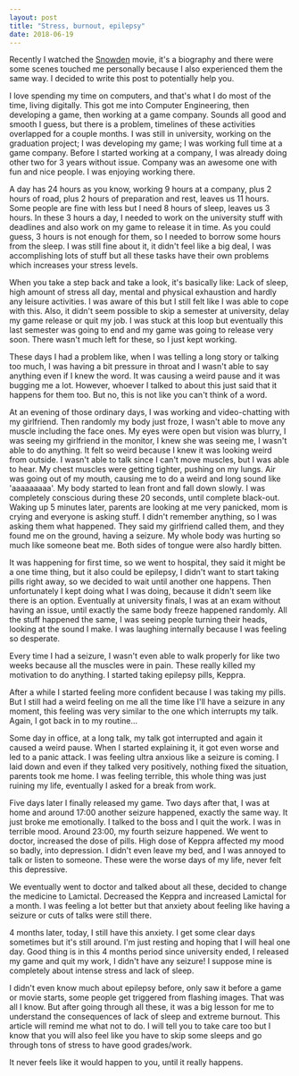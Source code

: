 ```yaml
---
layout: post
title: "Stress, burnout, epilepsy"
date: 2018-06-19
---
```


Recently I watched the [Snowden](https://www.imdb.com/title/tt3774114/) movie, it's a biography and there were some scenes touched me personally because I also experienced them the same way. I decided to write this post to potentially help you.

I love spending my time on computers, and that's what I do most of the time, living digitally. This got me into Computer Engineering, then developing a game, then working at a game company. Sounds all good and smooth I guess, but there is a problem, timelines of these activities overlapped for a couple months. I was still in university, working on the graduation project; I was developing my game; I was working full time at a game company. Before I started working at a company, I was already doing other two for 3 years without issue. Company was an awesome one with fun and nice people. I was enjoying working there.

A day has 24 hours as you know, working 9 hours at a company, plus 2 hours of road, plus 2 hours of preparation and rest, leaves us 11 hours. Some people are fine with less but I need 8 hours of sleep, leaves us 3 hours. In these 3 hours a day, I needed to work on the university stuff with deadlines and also work on my game to release it in time. As you could guess, 3 hours is not enough for them, so I needed to borrow some hours from the sleep. I was still fine about it, it didn't feel like a big deal, I was accomplishing lots of stuff but all these tasks have their own problems which increases your stress levels.

When you take a step back and take a look, it's basically like: Lack of sleep, high amount of stress all day, mental and physical exhaustion and hardly any leisure activities. I was aware of this but I still felt like I was able to cope with this. Also, it didn't seem possible to skip a semester at university, delay my game release or quit my job. I was stuck at this loop but eventually this last semester was going to end and my game was going to release very soon. There wasn't much left for these, so I just kept working.

These days I had a problem like, when I was telling a long story or talking too much, I was having a bit pressure in throat and I wasn't able to say anything even if I knew the word. It was causing a weird pause and it was bugging me a lot. However, whoever I talked to about this just said that it happens for them too. But no, this is not like you can't think of a word.

At an evening of those ordinary days, I was working and video-chatting with my girlfriend. Then randomly my body just froze, I wasn't able to move any muscle including the face ones. My eyes were open but vision was blurry, I was seeing my girlfriend in the monitor, I knew she was seeing me, I wasn't able to do anything. It felt so weird because I knew it was looking weird from outside. I wasn't able to talk since I can't move muscles, but I was able to hear. My chest muscles were getting tighter, pushing on my lungs. Air was going out of my mouth, causing me to do a weird and long sound like 'aaaaaaaaa'. My body started to lean front and fall down slowly. I was completely conscious during these 20 seconds, until complete black-out. Waking up 5 minutes later,  parents are looking at me very panicked, mom is crying and everyone is asking stuff. I didn't remember anything, so I was asking them what happened. They said my girlfriend called them, and they found me on the ground, having a seizure. My whole body was hurting so much like someone beat me. Both sides of tongue were also hardly bitten.

It was happening for first time, so we went to hospital, they said it might be a one time thing, but it also could be epilepsy, I didn't want to start taking pills right away, so we decided to wait until another one happens. Then unfortunately I kept doing what I was doing, because it didn't seem like there is an option. Eventually at university finals, I was at an exam without having an issue, until exactly the same body freeze happened randomly. All the stuff happened the same, I was seeing people turning their heads, looking at the sound I make. I was laughing internally because I was feeling so desperate. 

Every time I had a seizure, I wasn't even able to walk properly for like two weeks because all the muscles were in pain. These really killed my motivation to do anything. I started taking epilepsy pills, Keppra.

After a while I started feeling more confident because I was taking my pills. But I still had a weird feeling on me all the time like I'll have a seizure in any moment, this feeling was very similar to the one which interrupts my talk. Again, I got back in to my routine... 

Some day in office, at a long talk, my talk got interrupted and again it caused a weird pause. When I started explaining it, it got even worse and led to a panic attack. I was feeling ultra anxious like a seizure is coming. I laid down and even if they talked very positively, nothing fixed the situation, parents took me home. I was feeling terrible, this whole thing was just ruining my life, eventually I asked for a break from work.

Five days later I finally released my game. Two days after that, I was at home and around 17:00 another seizure happened, exactly the same way. It just broke me emotionally. I talked to the boss and I quit the work. I was in terrible mood. Around 23:00, my fourth seizure happened. We went to doctor, increased the dose of pills. High dose of Keppra affected my mood so badly, into depression. I didn't even leave my bed, and I was annoyed to talk or listen to someone. These were the worse days of my life, never felt this depressive.

We eventually went to doctor and talked about all these, decided to change the medicine to Lamictal. Decreased the Keppra and increased Lamictal for a month. I was feeling a lot better but that anxiety about feeling like having a seizure or cuts of talks were still there.

4 months later, today, I still have this anxiety. I get some clear days sometimes but it's still around. I'm just resting and hoping that I will heal one day. Good thing is in this 4 months period since university ended, I released my game and quit my work, I didn't have any seizure! I suppose mine is completely about intense stress and lack of sleep.

I didn't even know much about epilepsy before, only saw it before a game or movie starts, some people get triggered from flashing images. That was all I know. But after going through all these, it was a big lesson for me to understand the consequences of lack of sleep and extreme burnout. This article will remind me what not to do. I will tell you to take care too but I know that you will also feel like you have to skip some sleeps and go through tons of stress to have good grades/work. 

It never feels like it would happen to you, until it really happens.